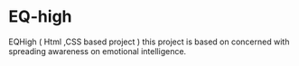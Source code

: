 # EQ-high
EQHigh ( Html ,CSS based project ) this project is based on
concerned with spreading awareness on emotional
intelligence.
